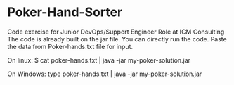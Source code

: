 # Poker-Hand-Sorter
Code exercise for Junior DevOps/Support Engineer Role at ICM Consulting
The code is already built on the jar file. You can directly run the code. Paste the data from Poker-hands.txt file for input.

On linux: $ cat poker-hands.txt | java -jar my-poker-solution.jar

On Windows: type poker-hands.txt | java -jar my-poker-solution.jar
